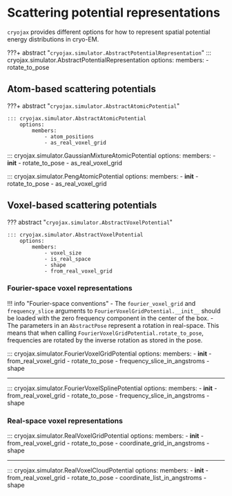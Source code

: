 # Scattering potential representations

`cryojax` provides different options for how to represent spatial potential energy distributions in cryo-EM.

???+ abstract "`cryojax.simulator.AbstractPotentialRepresentation`"
    ::: cryojax.simulator.AbstractPotentialRepresentation
        options:
            members:
                - rotate_to_pose

## Atom-based scattering potentials

???+ abstract "`cryojax.simulator.AbstractAtomicPotential`"

    ::: cryojax.simulator.AbstractAtomicPotential
        options:
            members:
                - atom_positions
                - as_real_voxel_grid

::: cryojax.simulator.GaussianMixtureAtomicPotential
        options:
            members:
                - __init__
                - rotate_to_pose
                - as_real_voxel_grid


::: cryojax.simulator.PengAtomicPotential
        options:
            members:
                - __init__
                - rotate_to_pose
                - as_real_voxel_grid


## Voxel-based scattering potentials

??? abstract "`cryojax.simulator.AbstractVoxelPotential`"

    ::: cryojax.simulator.AbstractVoxelPotential
        options:
            members:
                - voxel_size
                - is_real_space
                - shape
                - from_real_voxel_grid

### Fourier-space voxel representations

!!! info "Fourier-space conventions"
    - The `fourier_voxel_grid` and `frequency_slice` arguments to
    `FourierVoxelGridPotential.__init__` should be loaded with the zero frequency
    component in the center of the box.
    - The parameters in an `AbstractPose` represent a rotation in real-space. This means that when calling `FourierVoxelGridPotential.rotate_to_pose`,
    frequencies are rotated by the inverse rotation as stored in the pose.

::: cryojax.simulator.FourierVoxelGridPotential
        options:
            members:
                - __init__
                - from_real_voxel_grid
                - rotate_to_pose
                - frequency_slice_in_angstroms
                - shape

---

::: cryojax.simulator.FourierVoxelSplinePotential
        options:
            members:
                - __init__
                - from_real_voxel_grid
                - rotate_to_pose
                - frequency_slice_in_angstroms
                - shape


### Real-space voxel representations

::: cryojax.simulator.RealVoxelGridPotential
        options:
            members:
                - __init__
                - from_real_voxel_grid
                - rotate_to_pose
                - coordinate_grid_in_angstroms
                - shape

---

::: cryojax.simulator.RealVoxelCloudPotential
        options:
            members:
                - __init__
                - from_real_voxel_grid
                - rotate_to_pose
                - coordinate_list_in_angstroms
                - shape
